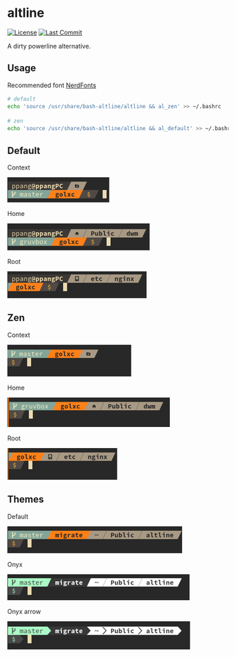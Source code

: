 # altline

[![License](https://img.shields.io/github/license/pangteypiyush/altline.svg)](https://raw.githubusercontent.com/pangteypiyush/altline/master/LICENSE) [![Last Commit](https://img.shields.io/github/last-commit/pangteypiyush/altline.svg)](https://github.com/pangteypiyush/altline/commits)

A dirty powerline alternative.

## Usage

Recommended font [NerdFonts](https://github.com/ryanoasis/nerd-fonts)

```sh
# default
echo 'source /usr/share/bash-altline/altline && al_zen' >> ~/.bashrc

# zen
echo 'source /usr/share/bash-altline/altline && al_default' >> ~/.bashrc
```

## Default

Context

![context](https://raw.githubusercontent.com/pangteypiyush/altline/screenshot/context-default-1.png)

Home

![home](https://raw.githubusercontent.com/pangteypiyush/altline/screenshot/home-default-1.png)

Root

![root](https://raw.githubusercontent.com/pangteypiyush/altline/screenshot/root-default-1.png)

## Zen

Context

![context](https://raw.githubusercontent.com/pangteypiyush/altline/screenshot/context-1.png)

Home

![home](https://raw.githubusercontent.com/pangteypiyush/altline/screenshot/home-1.png)

Root

![root](https://raw.githubusercontent.com/pangteypiyush/altline/screenshot/root-1.png)

## Themes

Default

![default](https://raw.githubusercontent.com/pangteypiyush/altline/screenshot/default-1.png)

Onyx

![onyx](https://raw.githubusercontent.com/pangteypiyush/altline/screenshot/onyx-1.png)

Onyx arrow

![onyxarrow](https://raw.githubusercontent.com/pangteypiyush/altline/screenshot/onyx_arrow-1.png)
